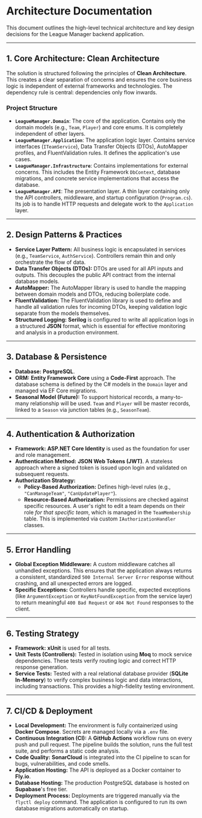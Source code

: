 # Architecture Documentation

This document outlines the high-level technical architecture and key design decisions for the League Manager backend application.

---
## 1. Core Architecture: Clean Architecture

The solution is structured following the principles of **Clean Architecture**. This creates a clear separation of concerns and ensures the core business logic is independent of external frameworks and technologies. The dependency rule is central: dependencies only flow inwards.

### Project Structure
* **`LeagueManager.Domain`**: The core of the application. Contains only the domain models (e.g., `Team`, `Player`) and core enums. It is completely independent of other layers.
* **`LeagueManager.Application`**: The application logic layer. Contains service interfaces (`ITeamService`), Data Transfer Objects (DTOs), AutoMapper profiles, and FluentValidation rules. It defines the application's use cases.
* **`LeagueManager.Infrastructure`**: Contains implementations for external concerns. This includes the Entity Framework `DbContext`, database migrations, and concrete service implementations that access the database.
* **`LeagueManager.API`**: The presentation layer. A thin layer containing only the API controllers, middleware, and startup configuration (`Program.cs`). Its job is to handle HTTP requests and delegate work to the `Application` layer.

---
## 2. Design Patterns & Practices

* **Service Layer Pattern:** All business logic is encapsulated in services (e.g., `TeamService`, `AuthService`). Controllers remain thin and only orchestrate the flow of data.
* **Data Transfer Objects (DTOs):** DTOs are used for all API inputs and outputs. This decouples the public API contract from the internal database models.
* **AutoMapper:** The AutoMapper library is used to handle the mapping between domain models and DTOs, reducing boilerplate code.
* **FluentValidation:** The FluentValidation library is used to define and handle all validation rules for incoming DTOs, keeping validation logic separate from the models themselves.
* **Structured Logging:** **Serilog** is configured to write all application logs in a structured **JSON** format, which is essential for effective monitoring and analysis in a production environment.

---
## 3. Database & Persistence

* **Database:** **PostgreSQL**.
* **ORM:** **Entity Framework Core** using a **Code-First** approach. The database schema is defined by the C# models in the `Domain` layer and managed via EF Core migrations.
* **Seasonal Model (Future):** To support historical records, a many-to-many relationship will be used. `Team` and `Player` will be master records, linked to a `Season` via junction tables (e.g., `SeasonTeam`).

---
## 4. Authentication & Authorization

* **Framework:** **ASP.NET Core Identity** is used as the foundation for user and role management.
* **Authentication Method:** **JSON Web Tokens (JWT)**. A stateless approach where a signed token is issued upon login and validated on subsequent requests.
* **Authorization Strategy:**
    * **Policy-Based Authorization:** Defines high-level rules (e.g., `"CanManageTeam"`, `"CanUpdatePlayer"`).
    * **Resource-Based Authorization:** Permissions are checked against specific resources. A user's right to edit a team depends on their role *for that specific team*, which is managed in the `TeamMembership` table. This is implemented via custom `IAuthorizationHandler` classes.

---
## 5. Error Handling

* **Global Exception Middleware:** A custom middleware catches all unhandled exceptions. This ensures that the application always returns a consistent, standardized `500 Internal Server Error` response without crashing, and all unexpected errors are logged.
* **Specific Exceptions:** Controllers handle specific, expected exceptions (like `ArgumentException` or `KeyNotFoundException` from the service layer) to return meaningful `400 Bad Request` or `404 Not Found` responses to the client.

---
## 6. Testing Strategy

* **Framework:** **xUnit** is used for all tests.
* **Unit Tests (Controllers):** Tested in isolation using **Moq** to mock service dependencies. These tests verify routing logic and correct HTTP response generation.
* **Service Tests:** Tested with a real relational database provider (**SQLite In-Memory**) to verify complex business logic and data interactions, including transactions. This provides a high-fidelity testing environment.

---
## 7. CI/CD & Deployment

* **Local Development:** The environment is fully containerized using **Docker Compose**. Secrets are managed locally via a `.env` file.
* **Continuous Integration (CI):** A **GitHub Actions** workflow runs on every push and pull request. The pipeline builds the solution, runs the full test suite, and performs a static code analysis.
* **Code Quality:** **SonarCloud** is integrated into the CI pipeline to scan for bugs, vulnerabilities, and code smells.
* **Application Hosting:** The API is deployed as a Docker container to **Fly.io**.
* **Database Hosting:** The production PostgreSQL database is hosted on **Supabase**'s free tier.
* **Deployment Process:** Deployments are triggered manually via the `flyctl deploy` command. The application is configured to run its own database migrations automatically on startup.